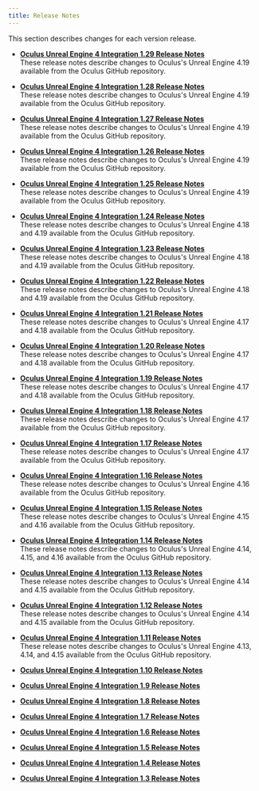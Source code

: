 ```yaml
---
title: Release Notes
---
```


This section describes changes for each version release.

* **[Oculus Unreal Engine 4 Integration 1.29 Release Notes](/documentation/unreal/latest/concepts/unreal-release-1.29/)**  
These release notes describe changes to Oculus's Unreal Engine 4.19 available from the Oculus GitHub repository.
* **[Oculus Unreal Engine 4 Integration 1.28 Release Notes](/documentation/unreal/latest/concepts/unreal-release-1.28/)**  
These release notes describe changes to Oculus's Unreal Engine 4.19 available from the Oculus GitHub repository.
* **[Oculus Unreal Engine 4 Integration 1.27 Release Notes](/documentation/unreal/latest/concepts/unreal-release-1.27/)**  
These release notes describe changes to Oculus's Unreal Engine 4.19 available from the Oculus GitHub repository.
* **[Oculus Unreal Engine 4 Integration 1.26 Release Notes](/documentation/unreal/latest/concepts/unreal-release-1.26/)**  
These release notes describe changes to Oculus's Unreal Engine 4.19 available from the Oculus GitHub repository.
* **[Oculus Unreal Engine 4 Integration 1.25 Release Notes](/documentation/unreal/latest/concepts/unreal-release-1.25/)**  
These release notes describe changes to Oculus's Unreal Engine 4.19 available from the Oculus GitHub repository.
* **[Oculus Unreal Engine 4 Integration 1.24 Release Notes](/documentation/unreal/latest/concepts/unreal-release-1.24/)**  
These release notes describe changes to Oculus's Unreal Engine 4.18 and 4.19 available from the Oculus GitHub repository.
* **[Oculus Unreal Engine 4 Integration 1.23 Release Notes](/documentation/unreal/latest/concepts/unreal-release-1.23/)**  
These release notes describe changes to Oculus's Unreal Engine 4.18 and 4.19 available from the Oculus GitHub repository.
* **[Oculus Unreal Engine 4 Integration 1.22 Release Notes](/documentation/unreal/latest/concepts/unreal-release-1.22/)**  
These release notes describe changes to Oculus's Unreal Engine 4.18 and 4.19 available from the Oculus GitHub repository.
* **[Oculus Unreal Engine 4 Integration 1.21 Release Notes](/documentation/unreal/latest/concepts/unreal-release-1.21/)**  
These release notes describe changes to Oculus's Unreal Engine 4.17 and 4.18 available from the Oculus GitHub repository.
* **[Oculus Unreal Engine 4 Integration 1.20 Release Notes](/documentation/unreal/latest/concepts/unreal-release-1.20/)**  
These release notes describe changes to Oculus's Unreal Engine 4.17 and 4.18 available from the Oculus GitHub repository.
* **[Oculus Unreal Engine 4 Integration 1.19 Release Notes](/documentation/unreal/latest/concepts/unreal-release-1.19/)**  
These release notes describe changes to Oculus's Unreal Engine 4.17 and 4.18 available from the Oculus GitHub repository.
* **[Oculus Unreal Engine 4 Integration 1.18 Release Notes](/documentation/unreal/latest/concepts/unreal-release-1.18/)**  
These release notes describe changes to Oculus's Unreal Engine 4.17 available from the Oculus GitHub repository.
* **[Oculus Unreal Engine 4 Integration 1.17 Release Notes](/documentation/unreal/latest/concepts/unreal-release-1.17/)**  
These release notes describe changes to Oculus's Unreal Engine 4.17 available from the Oculus GitHub repository.
* **[Oculus Unreal Engine 4 Integration 1.16 Release Notes](/documentation/unreal/latest/concepts/unreal-release-1.16/)**  
These release notes describe changes to Oculus's Unreal Engine 4.16 available from the Oculus GitHub repository.
* **[Oculus Unreal Engine 4 Integration 1.15 Release Notes](/documentation/unreal/latest/concepts/unreal-release-1.15/)**  
These release notes describe changes to Oculus's Unreal Engine 4.15 and 4.16 available from the Oculus GitHub repository.
* **[Oculus Unreal Engine 4 Integration 1.14 Release Notes](/documentation/unreal/latest/concepts/unreal-release-1.14/)**  
These release notes describe changes to Oculus's Unreal Engine 4.14, 4.15, and 4.16 available from the Oculus GitHub repository.
* **[Oculus Unreal Engine 4 Integration 1.13 Release Notes](/documentation/unreal/latest/concepts/unreal-release-1.13/)**  
These release notes describe changes to Oculus's Unreal Engine 4.14 and 4.15 available from the Oculus GitHub repository.
* **[Oculus Unreal Engine 4 Integration 1.12 Release Notes](/documentation/unreal/latest/concepts/unreal-release-1.12/)**  
These release notes describe changes to Oculus's Unreal Engine 4.14 and 4.15 available from the Oculus GitHub repository.
* **[Oculus Unreal Engine 4 Integration 1.11 Release Notes](/documentation/unreal/latest/concepts/unreal-release-1.11/)**  
These release notes describe changes to Oculus's Unreal Engine 4.13, 4.14, and 4.15 available from the Oculus GitHub repository.
* **[Oculus Unreal Engine 4 Integration 1.10 Release Notes](/documentation/unreal/latest/concepts/unreal-release-1.10/)**  

* **[Oculus Unreal Engine 4 Integration 1.9 Release Notes](/documentation/unreal/latest/concepts/unreal-release-1.9/)**  

* **[Oculus Unreal Engine 4 Integration 1.8 Release Notes](/documentation/unreal/latest/concepts/unreal-release-1.8/)**  

* **[Oculus Unreal Engine 4 Integration 1.7 Release Notes](/documentation/unreal/latest/concepts/unreal-release-1.7/)**  

* **[Oculus Unreal Engine 4 Integration 1.6 Release Notes](/documentation/unreal/latest/concepts/unreal-release-1.6/)**  

* **[Oculus Unreal Engine 4 Integration 1.5 Release Notes](/documentation/unreal/latest/concepts/unreal-release-1.5/)**  

* **[Oculus Unreal Engine 4 Integration 1.4 Release Notes](/documentation/unreal/latest/concepts/unreal-release-1.4/)**  

* **[Oculus Unreal Engine 4 Integration 1.3 Release Notes](/documentation/unreal/latest/concepts/unreal-release-1.3/)**  


